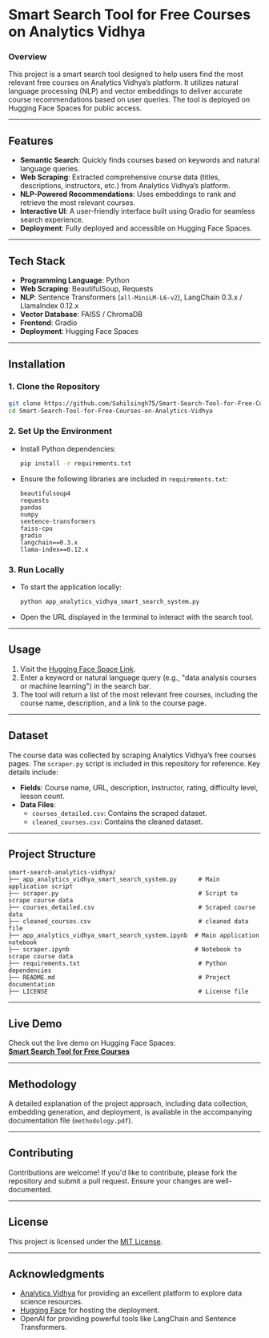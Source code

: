 # **Smart Search Tool for Free Courses on Analytics Vidhya**

### **Overview**
This project is a smart search tool designed to help users find the most relevant free courses on Analytics Vidhya’s platform. It utilizes natural language processing (NLP) and vector embeddings to deliver accurate course recommendations based on user queries. The tool is deployed on Hugging Face Spaces for public access.

---

## **Features**
- **Semantic Search**: Quickly finds courses based on keywords and natural language queries.  
- **Web Scraping**: Extracted comprehensive course data (titles, descriptions, instructors, etc.) from Analytics Vidhya’s platform.  
- **NLP-Powered Recommendations**: Uses embeddings to rank and retrieve the most relevant courses.  
- **Interactive UI**: A user-friendly interface built using Gradio for seamless search experience.  
- **Deployment**: Fully deployed and accessible on Hugging Face Spaces.  

---

## **Tech Stack**
- **Programming Language**: Python  
- **Web Scraping**: BeautifulSoup, Requests  
- **NLP**: Sentence Transformers (`all-MiniLM-L6-v2`), LangChain 0.3.x / LlamaIndex 0.12.x  
- **Vector Database**: FAISS / ChromaDB  
- **Frontend**: Gradio  
- **Deployment**: Hugging Face Spaces  

---

## **Installation**

### **1. Clone the Repository**
```bash
git clone https://github.com/Sahilsingh75/Smart-Search-Tool-for-Free-Courses-on-Analytics-Vidhya
cd Smart-Search-Tool-for-Free-Courses-on-Analytics-Vidhya
```

### **2. Set Up the Environment**
- Install Python dependencies:
  ```bash
  pip install -r requirements.txt
  ```

- Ensure the following libraries are included in `requirements.txt`:
  ```text
  beautifulsoup4
  requests
  pandas
  numpy
  sentence-transformers
  faiss-cpu
  gradio
  langchain==0.3.x
  llama-index==0.12.x
  ```

### **3. Run Locally**
- To start the application locally:
  ```bash
  python app_analytics_vidhya_smart_search_system.py
  ```
- Open the URL displayed in the terminal to interact with the search tool.

---

## **Usage**
1. Visit the [Hugging Face Space Link](https://huggingface.co/spaces/sahil7505/smartcoursesearch).  
2. Enter a keyword or natural language query (e.g., "data analysis courses or machine learning") in the search bar.  
3. The tool will return a list of the most relevant free courses, including the course name, description, and a link to the course page.

---

## **Dataset**
The course data was collected by scraping Analytics Vidhya’s free courses pages. The `scraper.py` script is included in this repository for reference. Key details include:  
- **Fields**: Course name, URL, description, instructor, rating, difficulty level, lesson count.  
- **Data Files**:  
  - `courses_detailed.csv`: Contains the scraped dataset.
  - `cleaned_courses.csv`: Contains the cleaned dataset.   

---

## **Project Structure**
```
smart-search-analytics-vidhya/
├── app_analytics_vidhya_smart_search_system.py      # Main application script
├── scraper.py                                       # Script to scrape course data
├── courses_detailed.csv                             # Scraped course data
├── cleaned_courses.csv                              # cleaned data file
├── app_analytics_vidhya_smart_search_system.ipynb  # Main application notebook
├── scraper.ipynb                                   # Notebook to scrape course data
├── requirements.txt                                 # Python dependencies
├── README.md                                        # Project documentation
├── LICENSE                                          # License file 
```

---

## **Live Demo**
Check out the live demo on Hugging Face Spaces:  
[**Smart Search Tool for Free Courses**](https://huggingface.co/spaces/sahil7505/smartcoursesearch)

---

## **Methodology**
A detailed explanation of the project approach, including data collection, embedding generation, and deployment, is available in the accompanying documentation file (`methodology.pdf`).

---

## **Contributing**
Contributions are welcome! If you'd like to contribute, please fork the repository and submit a pull request. Ensure your changes are well-documented.

---

## **License**
This project is licensed under the [MIT License](LICENSE).

---

## **Acknowledgments**
- [Analytics Vidhya](https://courses.analyticsvidhya.com/collections/courses) for providing an excellent platform to explore data science resources.
- [Hugging Face](https://huggingface.co/) for hosting the deployment.
- OpenAI for providing powerful tools like LangChain and Sentence Transformers.

